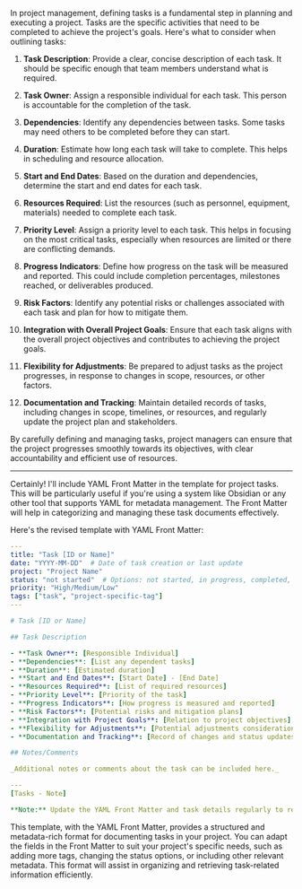 In project management, defining tasks is a fundamental step in planning and executing a project. Tasks are the specific activities that need to be completed to achieve the project's goals. Here's what to consider when outlining tasks:

1. **Task Description**: Provide a clear, concise description of each task. It should be specific enough that team members understand what is required.

2. **Task Owner**: Assign a responsible individual for each task. This person is accountable for the completion of the task.

3. **Dependencies**: Identify any dependencies between tasks. Some tasks may need others to be completed before they can start.

4. **Duration**: Estimate how long each task will take to complete. This helps in scheduling and resource allocation.

5. **Start and End Dates**: Based on the duration and dependencies, determine the start and end dates for each task.

6. **Resources Required**: List the resources (such as personnel, equipment, materials) needed to complete each task.

7. **Priority Level**: Assign a priority level to each task. This helps in focusing on the most critical tasks, especially when resources are limited or there are conflicting demands.

8. **Progress Indicators**: Define how progress on the task will be measured and reported. This could include completion percentages, milestones reached, or deliverables produced.

9. **Risk Factors**: Identify any potential risks or challenges associated with each task and plan for how to mitigate them.

10. **Integration with Overall Project Goals**: Ensure that each task aligns with the overall project objectives and contributes to achieving the project goals.

11. **Flexibility for Adjustments**: Be prepared to adjust tasks as the project progresses, in response to changes in scope, resources, or other factors.

12. **Documentation and Tracking**: Maintain detailed records of tasks, including changes in scope, timelines, or resources, and regularly update the project plan and stakeholders.

By carefully defining and managing tasks, project managers can ensure that the project progresses smoothly towards its objectives, with clear accountability and efficient use of resources.

---
Certainly! I'll include YAML Front Matter in the template for project tasks. This will be particularly useful if you're using a system like Obsidian or any other tool that supports YAML for metadata management. The Front Matter will help in categorizing and managing these task documents effectively.

Here's the revised template with YAML Front Matter:

```yaml
---
title: "Task [ID or Name]"
date: "YYYY-MM-DD"  # Date of task creation or last update
project: "Project Name"
status: "not started"  # Options: not started, in progress, completed, on hold
priority: "High/Medium/Low"
tags: ["task", "project-specific-tag"]
---

# Task [ID or Name]

## Task Description

- **Task Owner**: [Responsible Individual]
- **Dependencies**: [List any dependent tasks]
- **Duration**: [Estimated duration]
- **Start and End Dates**: [Start Date] - [End Date]
- **Resources Required**: [List of required resources]
- **Priority Level**: [Priority of the task]
- **Progress Indicators**: [How progress is measured and reported]
- **Risk Factors**: [Potential risks and mitigation plans]
- **Integration with Project Goals**: [Relation to project objectives]
- **Flexibility for Adjustments**: [Potential adjustments considerations]
- **Documentation and Tracking**: [Record of changes and status updates]

## Notes/Comments

_Additional notes or comments about the task can be included here._

---
[Tasks - Note]

**Note:** Update the YAML Front Matter and task details regularly to reflect the current status and changes.
```

This template, with the YAML Front Matter, provides a structured and metadata-rich format for documenting tasks in your project. You can adapt the fields in the Front Matter to suit your project's specific needs, such as adding more tags, changing the status options, or including other relevant metadata. This format will assist in organizing and retrieving task-related information efficiently.